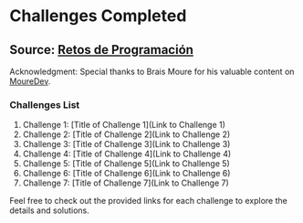 # Challenges Completed

## Source: [Retos de Programación](https://retosdeprogramacion.com/ejercicios/)

Acknowledgment: Special thanks to Brais Moure for his valuable content on [MoureDev](https://www.youtube.com/c/MoureDev).

### Challenges List

1. Challenge 1: [Title of Challenge 1](Link to Challenge 1)
2. Challenge 2: [Title of Challenge 2](Link to Challenge 2)
3. Challenge 3: [Title of Challenge 3](Link to Challenge 3)
4. Challenge 4: [Title of Challenge 4](Link to Challenge 4)
5. Challenge 5: [Title of Challenge 5](Link to Challenge 5)
6. Challenge 6: [Title of Challenge 6](Link to Challenge 6)
7. Challenge 7: [Title of Challenge 7](Link to Challenge 7)

Feel free to check out the provided links for each challenge to explore the details and solutions.
